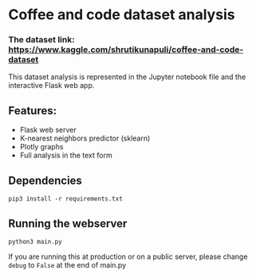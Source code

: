# Coffee and code dataset analysis
### The dataset link: https://www.kaggle.com/shrutikunapuli/coffee-and-code-dataset

This dataset analysis is represented in the Jupyter notebook file and the interactive Flask web app.

## Features:
* Flask web server
* K-nearest neighbors predictor (sklearn)
* Plotly graphs
* Full analysis in the text form

## Dependencies
`pip3 install -r requirements.txt`

## Running the webserver
`python3 main.py`

If you are running this at production or on a public server, please change `debug` to `False` at the end of main.py
